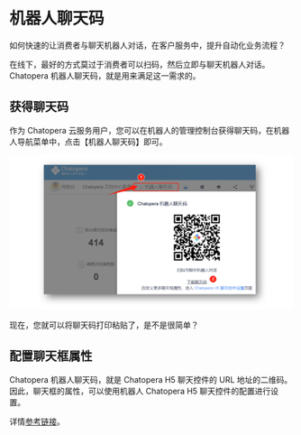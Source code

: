 # 机器人聊天码

如何快速的让消费者与聊天机器人对话，在客户服务中，提升自动化业务流程？

在线下，最好的方式莫过于消费者可以扫码，然后立即与聊天机器人对话。Chatopera 机器人聊天码，就是用来满足这一需求的。

## 获得聊天码

作为 Chatopera 云服务用户，您可以在机器人的管理控制台获得聊天码，在机器人导航菜单中，点击【机器人聊天码】即可。

![](../../../../images/assets/screenshot_20240122105532.png)

现在，您就可以将聊天码打印粘贴了，是不是很简单？


## 配置聊天框属性

Chatopera 机器人聊天码，就是 Chatopera H5 聊天控件的 URL 地址的二维码。因此，聊天框的属性，可以使用机器人 Chatopera H5 聊天控件的配置进行设置。

详情[参考链接](https://docs.chatopera.com/products/chatbot-platform/howto-guides/channels/webim-setup.html)。
